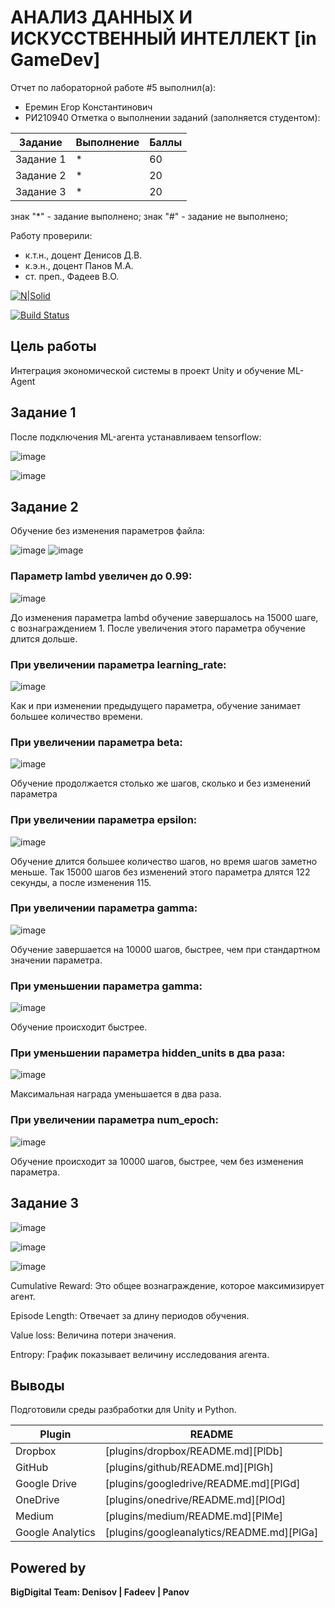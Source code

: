 # АНАЛИЗ ДАННЫХ И ИСКУССТВЕННЫЙ ИНТЕЛЛЕКТ [in GameDev]
Отчет по лабораторной работе #5 выполнил(а):
- Еремин Егор Константинович
- РИ210940
Отметка о выполнении заданий (заполняется студентом):

| Задание | Выполнение | Баллы |
| ------ | ------ | ------ |
| Задание 1 | * | 60 |
| Задание 2 | * | 20 |
| Задание 3 | * | 20 |

знак "*" - задание выполнено; знак "#" - задание не выполнено;

Работу проверили:
- к.т.н., доцент Денисов Д.В.
- к.э.н., доцент Панов М.А.
- ст. преп., Фадеев В.О.

[![N|Solid](https://cldup.com/dTxpPi9lDf.thumb.png)](https://nodesource.com/products/nsolid)

[![Build Status](https://travis-ci.org/joemccann/dillinger.svg?branch=master)](https://travis-ci.org/joemccann/dillinger)

## Цель работы

Интеграция экономической системы в проект Unity и обучение ML-Agent

## Задание 1

После подключения ML-агента устанавливаем tensorflow:

![image](https://user-images.githubusercontent.com/102966721/205350811-a5494507-c69a-412c-9f3d-0e6bb6df9677.png)

![image](https://user-images.githubusercontent.com/102966721/205351198-843999a5-6026-49a5-840f-33597720d44d.png)



## Задание 2

Обучение без изменения параметров файла:

![image](https://user-images.githubusercontent.com/102966721/205351714-8ddc0cb0-2bac-45d9-8fd0-5506215706cb.png)
![image](https://user-images.githubusercontent.com/102966721/205351760-786f94bf-ab06-4f67-b87b-8f1f4190891b.png)

### Параметр lambd увеличен до 0.99:

![image](https://user-images.githubusercontent.com/102966721/205351904-786a2b2a-71d7-4b3a-baa4-7c398f5eee6b.png)

До изменения параметра lambd обучение завершалось на 15000 шаге, с вознаграждением 1. После увеличения этого параметра обучение длится дольше.

### При увеличении параметра learning_rate:

![image](https://user-images.githubusercontent.com/102966721/205352082-9b5bcdd4-6f4b-4d0d-bdba-3ec79b2217c7.png)

Как и при изменении предыдущего параметра, обучение занимает большее количество времени.

### При увеличении параметра beta:

![image](https://user-images.githubusercontent.com/102966721/205352168-dfedfcb7-5742-4961-9177-6cfa8d497693.png)

Обучение продолжается столько же шагов, сколько и без изменений параметра 

### При увеличении параметра epsilon:

![image](https://user-images.githubusercontent.com/102966721/205352240-506d470d-301b-48d0-ab54-db7b247e742c.png)

Обучение длится большее количество шагов, но время шагов заметно меньше. Так 15000 шагов без изменений этого параметра длятся 122 секунды, а после изменения 115.

### При увеличении параметра gamma:

![image](https://user-images.githubusercontent.com/102966721/205352298-934dfbbe-4329-42a6-8092-5869016da449.png)

Обучение завершается на 10000 шагов, быстрее, чем при стандартном значении параметра.

### При уменьшении параметра gamma:

![image](https://user-images.githubusercontent.com/102966721/205352391-69ec2c4d-6792-4de1-8899-3e8b2ed69058.png)

Обучение происходит быстрее.

### При уменьшении параметра hidden_units в два раза:

![image](https://user-images.githubusercontent.com/102966721/205352484-7ed63727-74e7-4efb-a0a7-73e35dcf55d6.png)

Максимальная награда уменьшается в два раза.

### При увеличении параметра num_epoch:

![image](https://user-images.githubusercontent.com/102966721/205352577-8246ab00-e56a-44ff-9267-573731695148.png)

Обучение происходит за 10000 шагов, быстрее, чем без изменения параметра.

## Задание 3

![image](https://user-images.githubusercontent.com/102966721/205356172-1d93f688-1d69-4422-92c0-c0d7cba96d9a.png)


![image](https://user-images.githubusercontent.com/102966721/205355248-f6453d36-d8c8-4ea9-b7bf-a5e4840a2289.png)

![image](https://user-images.githubusercontent.com/102966721/205356220-a2e11542-b4a0-4a63-aaee-8b3013972ed9.png)


Cumulative Reward: Это общее вознаграждение, которое максимизирует агент.

Episode Length: Отвечает за длину периодов обучения.

Value loss: Величина потери значения.

Entropy: График показывает величину исследования агента.

## Выводы

Подготовили среды разбработки для Unity и Python.

| Plugin | README |
| ------ | ------ |
| Dropbox | [plugins/dropbox/README.md][PlDb] |
| GitHub | [plugins/github/README.md][PlGh] |
| Google Drive | [plugins/googledrive/README.md][PlGd] |
| OneDrive | [plugins/onedrive/README.md][PlOd] |
| Medium | [plugins/medium/README.md][PlMe] |
| Google Analytics | [plugins/googleanalytics/README.md][PlGa] |

## Powered by

**BigDigital Team: Denisov | Fadeev | Panov**
